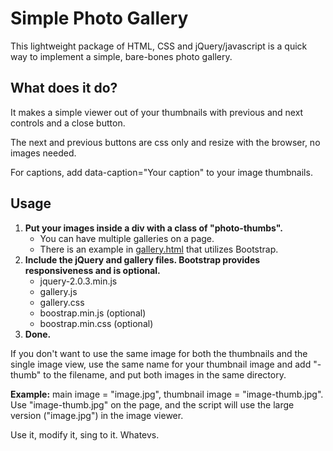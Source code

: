<h1>Simple Photo Gallery</h1>

<p>This lightweight package of HTML, CSS and jQuery/javascript is a quick way to implement a simple, bare-bones photo gallery.</p>

<h2>What does it do?</h2>
<p>It makes a simple viewer out of your thumbnails with previous and next controls and a close button.</p>
<p>The next and previous buttons are css only and resize with the browser, no images needed.</p>
<p>For captions, add data-caption="Your caption" to your image thumbnails.</p>

<h2>Usage</h2>
<ol>
	<li><strong>Put your images inside a div with a class of "photo-thumbs".</strong>
		<ul>
			<li>You can have multiple galleries on a page.</li>
			<li>There is an example in <a href="http://tysonhummel.com/simple-photo-gallery/gallery.html" target="_blank">gallery.html</a> that utilizes Bootstrap.</li>
		</ul>
	</li>
	<li><strong>Include the jQuery and gallery files.  Bootstrap provides responsiveness and is optional.</strong>
		<ul>
			<li>jquery-2.0.3.min.js</li>
			<li>gallery.js</li>
			<li>gallery.css</li>
			<li>boostrap.min.js (optional)</li>
			<li>boostrap.min.css (optional)</li>
		</ul>
	</li>
	<li><strong>Done.</strong></li>
</ol>

<p>If you don't want to use the same image for both the thumbnails and the single image view, use the same name for your thumbnail image and add "-thumb" to the filename, and put both images in the same directory.</p>

<p><strong>Example:</strong> main image = "image.jpg", thumbnail image = "image-thumb.jpg". Use "image-thumb.jpg" on the page, and the script will use the large version ("image.jpg") in the image viewer.</p>

<p>Use it, modify it, sing to it. Whatevs.</p>